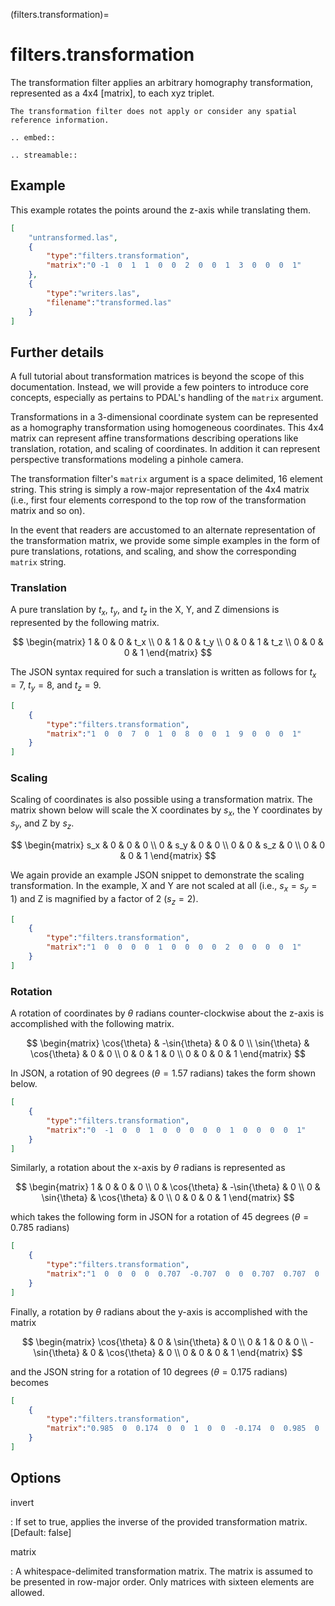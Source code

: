 (filters.transformation)=

# filters.transformation

The transformation filter applies an arbitrary homography
transformation, represented as a 4x4 [matrix], to each xyz triplet.

```{note}
The transformation filter does not apply or consider any spatial
reference information.
```

```{eval-rst}
.. embed::
```

```{eval-rst}
.. streamable::
```

## Example

This example rotates the points around the z-axis while translating them.

```json
[
    "untransformed.las",
    {
        "type":"filters.transformation",
        "matrix":"0 -1  0  1  1  0  0  2  0  0  1  3  0  0  0  1"
    },
    {
        "type":"writers.las",
        "filename":"transformed.las"
    }
]
```


## Further details

A full tutorial about transformation matrices is beyond the scope of this
documentation. Instead, we will provide a few pointers to introduce core
concepts, especially as pertains to PDAL's handling of the `matrix` argument.

Transformations in a 3-dimensional coordinate system can be represented
as a homography transformation using homogeneous coordinates. This 4x4
matrix can represent affine transformations describing operations like
translation, rotation, and scaling of coordinates.  In addition it can
represent perspective transformations modeling a pinhole camera.

The transformation filter's `matrix` argument is a space delimited, 16
element string. This string is simply a row-major representation of the 4x4
matrix (i.e., first four elements correspond to the top row of the
transformation matrix and so on).

In the event that readers are accustomed to an alternate representation of the
transformation matrix, we provide some simple examples in the form of pure
translations, rotations, and scaling, and show the corresponding `matrix`
string.

### Translation

A pure translation by $t_x$, $t_y$, and $t_z$ in the X, Y,
and Z dimensions is represented by the following matrix.

$$
\begin{matrix}
    1 & 0 & 0 & t_x \\
    0 & 1 & 0 & t_y \\
    0 & 0 & 1 & t_z \\
    0 & 0 & 0 & 1
\end{matrix}
$$

The JSON syntax required for such a translation is written as follows for $t_x=7$, $t_y=8$, and $t_z=9$.

```json
[
    {
        "type":"filters.transformation",
        "matrix":"1  0  0  7  0  1  0  8  0  0  1  9  0  0  0  1"
    }
]
```

### Scaling

Scaling of coordinates is also possible using a transformation matrix. The
matrix shown below will scale the X coordinates by $s_x$, the Y
coordinates by $s_y$, and Z by $s_z$.

$$
\begin{matrix}
    s_x &   0 &   0 & 0 \\
      0 & s_y &   0 & 0 \\
      0 &   0 & s_z & 0 \\
      0 &   0 &   0 & 1
\end{matrix}
$$

We again provide an example JSON snippet to demonstrate the scaling
transformation. In the example, X and Y are not scaled at all (i.e.,
$s_x=s_y=1$) and Z is magnified by a factor of 2 ($s_z=2$).

```json
[
    {
        "type":"filters.transformation",
        "matrix":"1  0  0  0  0  1  0  0  0  0  2  0  0  0  0  1"
    }
]
```

### Rotation

A rotation of coordinates by $\theta$ radians counter-clockwise about
the z-axis is accomplished with the following matrix.

$$
\begin{matrix}
    \cos{\theta} & -\sin{\theta} & 0 & 0 \\
    \sin{\theta} &  \cos{\theta} & 0 & 0 \\
               0 &             0 & 1 & 0 \\
               0 &             0 & 0 & 1
\end{matrix}
$$

In JSON, a rotation of 90 degrees ($\theta=1.57$ radians) takes the form
shown below.

```json
[
    {
        "type":"filters.transformation",
        "matrix":"0  -1  0  0  1  0  0  0  0  0  1  0  0  0  0  1"
    }
]
```

Similarly, a rotation about the x-axis by $\theta$ radians is represented
as

$$
\begin{matrix}
    1 &            0 &             0 & 0 \\
    0 & \cos{\theta} & -\sin{\theta} & 0 \\
    0 & \sin{\theta} &  \cos{\theta} & 0 \\
    0 &            0 &             0 & 1
\end{matrix}
$$

which takes the following form in JSON for a rotation of 45 degrees ($\theta=0.785$ radians)

```json
[
    {
        "type":"filters.transformation",
        "matrix":"1  0  0  0  0  0.707  -0.707  0  0  0.707  0.707  0  0  0  0  1"
    }
]
```

Finally, a rotation by $\theta$ radians about the y-axis is accomplished
with the matrix

$$
\begin{matrix}
     \cos{\theta} & 0 & \sin{\theta} & 0 \\
                0 & 1 &            0 & 0 \\
    -\sin{\theta} & 0 & \cos{\theta} & 0 \\
                0 & 0 &            0 & 1
\end{matrix}
$$

and the JSON string for a rotation of 10 degrees ($\theta=0.175$ radians) becomes

```json
[
    {
        "type":"filters.transformation",
        "matrix":"0.985  0  0.174  0  0  1  0  0  -0.174  0  0.985  0  0  0  0  1"
    }
]
```


## Options

invert

: If set to true, applies the inverse of the provided transformation matrix.
  \[Default: false\]

matrix

: A whitespace-delimited transformation matrix.
  The matrix is assumed to be presented in row-major order.
  Only matrices with sixteen elements are allowed.

```{include} filter_opts.md
```
